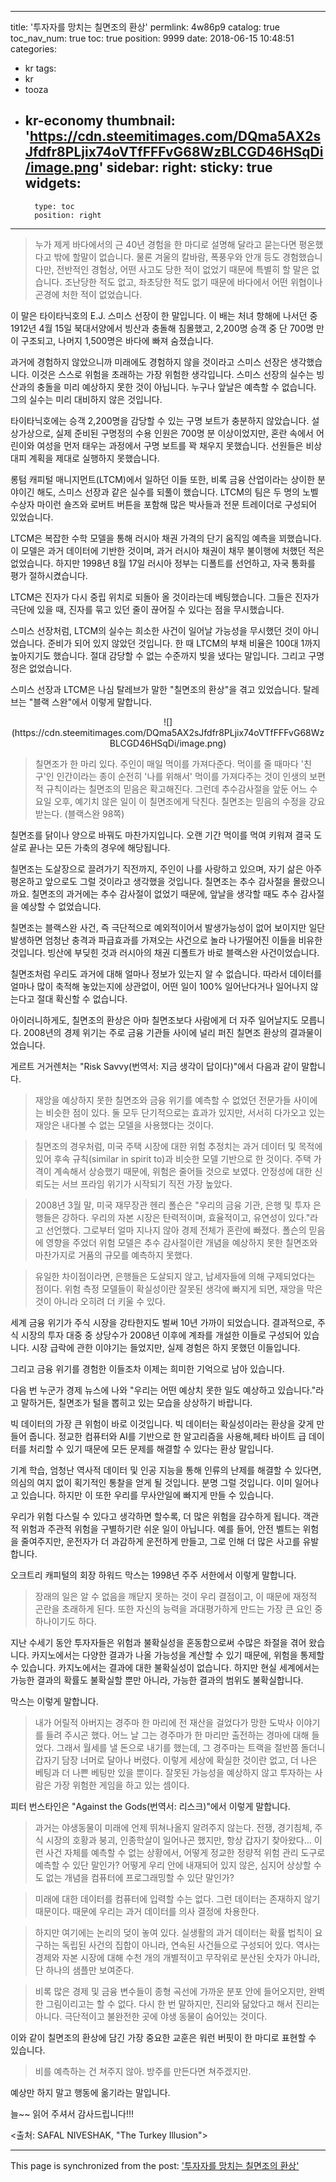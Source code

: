 
---
title: '투자자를 망치는 칠면조의 환상'
permlink: 4w86p9
catalog: true
toc_nav_num: true
toc: true
position: 9999
date: 2018-06-15 10:48:51
categories:
- kr
tags:
- kr
- tooza
- kr-economy
thumbnail: 'https://cdn.steemitimages.com/DQma5AX2sJfdfr8PLjix74oVTfFFFvG68WzBLCGD46HSqDi/image.png'
sidebar:
    right:
        sticky: true
widgets:
    -
        type: toc
        position: right
---


>누가 제게 바다에서의 근 40년 경험을 한 마디로 설명해 달라고 묻는다면 평온했다고 밖에 할말이 없습니다. 물론 겨울의 칼바람, 폭풍우와 안개 등도 경험했습니다만, 전반적인 경험상, 어떤 사고도 당한 적이 없었기 때문에 특별히 할 말은 없습니다.  조난당한 적도 없고, 좌초당한 적도 없기 때문에 바다에서 어떤 위협이나 곤경에 처한 적이 없었습니다.

이 말은 타이타닉호의 E.J. 스미스 선장이 한 말입니다. 이 배는 처녀 항해에 나서던 중  1912년 4월 15일 북대서양에서 빙산과 충돌해 침몰했고, 2,200명 승객 중 단 700명 만이 구조되고, 나머지 1,500명은 바다에 빠져 숨졌습니다.

과거에 경험하지 않았으니까 미래에도 경험하지 않을 것이라고 스미스 선장은 생각했습니다. 이것은 스스로 위험을 초래하는 가장 위험한 생각입니다. 스미스 선장의 실수는 빙산과의 충돌을 미리 예상하지 못한 것이 아닙니다. 누구나 앞날은 예측할 수 없습니다. 그의 실수는 미리 대비하지 않은 것입니다.

타이타닉호에는 승객 2,200명을 감당할 수 있는 구명 보트가 충분하지 않았습니다. 설상가상으로, 실제 준비된 구명정의 수용 인원은 700명 분 이상이었지만, 혼란 속에서 어린이와 여성을 먼저 태우는 과정에서 구명 보트를 꽉 채우지 못했습니다. 선원들은 비상 대피 계획을 제대로 실행하지 못했습니다.

롱텀 캐피털 매니지먼트(LTCM)에서 일하던 이들 또한, 비록 금융 산업이라는 상이한 분야이긴 해도, 스미스 선장과 같은 실수를 되풀이 했습니다. LTCM의 팀은 두 명의 노벨 수상자 마이런 숄즈와 로버트 버튼을 포함해 많은 박사들과 전문 트레이더로 구성되어 있었습니다. 

LTCM은 복잡한 수학 모델을 통해 러시아 채권 가격의 단기 움직임 예측을 꾀했습니다. 이 모델은 과거 데이터에 기반한 것이며, 과거 러시아 채권이 채무 불이행에 처했던 적은 없었습니다. 하지만 1998년 8월 17일 러시아 정부는 디폴트를 선언하고, 자국 통화를 평가 절하시켰습니다.

LTCM은 진자가 다시 중립 위치로 되돌아 올 것이라는데 베팅했습니다. 그들은 진자가 극단에 있을 때, 진자를 묶고 있던 줄이 끊어질 수 있다는 점을 무시했습니다.

스미스 선장처럼, LTCM의 실수는 희소한 사건이 일어날 가능성을 무시했던 것이 아니었습니다. 준비가 되어 있지 않았던 것입니다. 한 때 LTCM의 부채 비율은 100대 1까지 높아지기도 했습니다. 절대 감당할 수 없는 수준까지 빚을 냈다는 말입니다. 그리고 구명정은 없었습니다.

스미스 선장과 LTCM은 나심 탈레브가 말한 "칠면조의 환상"을 겪고 있었습니다. 탈레브는 "블랙 스완"에서 이렇게 말합니다.

<center>
![](https://cdn.steemitimages.com/DQma5AX2sJfdfr8PLjix74oVTfFFFvG68WzBLCGD46HSqDi/image.png)
</center>

>칠면조가 한 마리 있다. 주인이 매일 먹이를 가져다준다. 먹이를 줄 때마다 '친구'인 인간이라는 종이 순전히 '나를 위해서' 먹이를 가져다주는 것이 인생의 보편적 규칙이라는 칠면조의 믿음은 확고해진다. 그런데 추수감사절을 앞둔 어느 수요일 오후, 예기치 않은 일이 이 칠면조에게 닥친다. 칠면조는 믿음의 수정을 강요받는다.​ (블랙스완 98쪽)

칠면조를 닭이나 양으로 바꿔도 마찬가지입니다. 오랜 기간 먹이를 먹여 키워져 결국 도살로 끝나는 모든 가축의 경우에 해당됩니다.

칠면조는 도살장으로 끌려가기 직전까지, 주인이 나를 사랑하고 있으며, 자기 삶은 아주 평온하고 앞으로도 그럴 것이라고 생각했을 것입니다. 칠면조는 추수 감사절을 몰랐으니까요. 칠면조의 과거에는 추수 감사절이 없었기 때문에, 앞날을 생각할 때도 추수 감사절을 예상할 수 없었습니다.

칠면조는 블랙스완 사건, 즉 극단적으로 예외적이어서 발생가능성이 없어 보이지만 일단 발생하면 엄청난 충격과 파급효과를 가져오는 사건으로 놀라 나가떨어진 이들을 비유한 것입니다. 빙산에 부딪힌 것과 러시아의 채권 디폴트가 바로 블랙스완 사건이었습니다.

칠면조처럼 우리도 과거에 대해 얼마나 정보가 있는지 알 수 없습니다. 따라서 데이터를 얼마나 많이 축적해 놓았는지에 상관없이, 어떤 일이 100% 일어난다거나 일어나지 않는다고 절대 확신할 수 없습니다.

아이러니하게도, 칠면조의 환상은 아마 칠면조보다 사람에게 더 자주 일어날지도 모릅니다. 2008년의 경제 위기는 주로 금융 기관들 사이에 널리 퍼진 칠면조 환상의 결과물이었습니다.

게르트 거거렌처는 "Risk Savvy(번역서: 지금 생각이 답이다)"에서 다음과 같이 말합니다.

>재앙을 예상하지 못한  칠면조와 금융 위기를 예측할 수 없었던 전문가들 사이에는 비슷한 점이 있다.  둘 모두 단기적으로는 효과가 있지만, 서서히 다가오고 있는 재앙은 내다볼 수 없는 모델을 사용했다는 것이다. 

>칠면조의 경우처럼, 미국 주택 시장에 대한 위험 추정치는 과거 데이터 및 목적에 있어 후속 규칙(similar in spirit to)과 비슷한 모델 기반으로 한 것이다. 주택 가격이 계속해서 상승했기 때문에, 위험은 줄어들 것으로 보였다. 안정성에 대한 신뢰도는 서브 프라임 위기가 시작되기 직전 가장 높았다. 

>2008년 3월 말, 미국 재무장관 헨리 폴슨은 "우리의 금융 기관, 은행 및 투자 은행들은 강하다. 우리의 자본 시장은 탄력적이며, 효율적이고, 유연성이 있다."라고 선언했다. 그로부터 얼마 지나지 않아 경제 전체가 혼란에 빠졌다. 폴슨의 믿음에 영향을 주었더 위험 모델은 추수 감사절이란 개념을 예상하지 못한 칠면조와 마찬가지로 거품의 규모를 예측하지 못했다. 

>유일한 차이점이라면, 은행들은 도살되지 않고, 납세자들에 의해 구제되었다는 점이다. 위험 측정 모델들이 확실성이란 잘못된 생각에 빠지게 되면, 재앙을 막은 것이 아니라 오히려 더 키울 수 있다.

세계 금융 위기가 주식 시장을 강타한지도 벌써 10년 가까이 되었습니다. 결과적으로, 주식 시장의 투자 대중 중 상당수가 2008년 이후에 계좌를 개설한 이들로 구성되어 있습니다. 시장 급락에 관한 이야기는 들었지만, 실제 경험은 하지 못했던 이들입니다. 

그리고 금융 위기를 경험한 이들조차 이제는 희미한 기억으로 남아 있습니다.

다음 번 누군가 경제 뉴스에 나와 "우리는 어떤 예상치 못한 일도 예상하고 있습니다."라고 말하거든, 칠면조가 털을 뽑히고 있는 모습을 상상하기 바랍니다.

빅 데이터의 가장 큰 위험이 바로 이것입니다. 빅 데이터는 확실성이라는 환상을 갖게 만들어 줍니다. 정교한 컴퓨터와 AI를 기반으로 한 알고리즘을 사용해,페타 바이트 급 데이터를 처리할 수 있기 때문에 모든 문제를 해결할 수 있다는 환상 말입니다. 

기계 학습, 엄청난 역사적 데이터 및 인공 지능을 통해 인류의 난제를 해결할 수 있다면, 의심의 여지 없이 획기적인 통찰을 얻게 될 것입니다. 분명 그럴 것입니다. 이미 일어나고 있습니다. 하지만 이 또한 우리를 무사안일에 빠지게 만들 수 있습니다.

우리가 위험 다스릴 수 있다고 생각하면 할수록, 더 많은 위험을 감수하게 됩니다. 객관적 위험과 주관적 위험을 구별하기란 쉬운 일이 아닙니다. 예를 들어, 안전 벨트는 위험을 줄여주지만, 운전자가 더 과감하게 운전하게 만들고, 그로 인해 더 많은 사고를 유발합니다.

오크트리 캐피털의 회장  하워드 막스는 1998년 주주 서한에서 이렇게 말합니다.

>장래의 일은 알 수 없음을 깨닫지 못하는 것이 우리 결점이고, 이 때문에 재정적 곤란을 초래하게 된다.  또한 자신의 능력을 과대평가하게 만드는 가장 큰 요인 중 하나이기도 하다.

지난 수세기 동안 투자자들은 위험과 불확실성을 혼동함으로써 수많은 좌절을 겪어 왔습니다. 카지노에서는 다양한 결과가 나올 가능성을 계산할 수 있기 때문에, 위험을 통제할 수 있습니다. 카지노에서는 결과에 대한 불확실성이 없습니다. 하지만 현실 세계에서는 가능한 결과의 확률도 불확실할 뿐만 아니라, 가능한 결과의 범위도 불확실합니다. 

막스는 이렇게 말합니다.

>내가 어릴적 아버지는 경주마 한 마리에 전 재산을 걸었다가 망한 도박사 이야기를 들려 주시곤 했다. 어느 날 그는 경주마가 한 마리만 출전하는 경마에 대해 들었다. 그래서 월세를 낼 돈으로 내기를 했는데, 그 경주마는 트랙을 절반쯤 돌더니 갑자기 담장 너머로 달아나 버렸다. 이렇게 세상에 확실한 것이란 없고, 더 나은 베팅과 더 나쁜 베팅만 있을 뿐이다. 잘못된 가능성을 예상하지 않고 투자하는 사람은 가장 위험한 게임을 하고 있는 셈이다.

피터 번스타인은 "Against the Gods(번역서: 리스크)"에서 이렇게 말합니다.

>과거는 야생동물이 미래에 언제 뛰쳐나올지 알려주지 않는다. 전쟁, 경기침체, 주식 시장의 호황과 붕괴, 인종학살이 일어나곤 했지만, 항상 갑자기 찾아왔다... 이런 사건 자체를 예측할 수 없는 상황에서, 어떻게 정교한 정량적 위험 관리 도구로 예측할 수 있단 말인가? 어떻게 우리 안에 내재되어 있지 않은, 심지어 상상할 수도 없는 개념을 컴퓨터에 프로그래밍할 수 있단 말인가?

>미래에 대한 데이터를 컴퓨터에 입력할 수는 없다. 그런 데이터는 존재하지 않기 때문이다. 때문에 우리는 과거 데이터를 의사 결정에 차용한다.

>하지만 여기에는 논리의 덪이 놓여 있다. 실생활의 과거 데이터는 확률 법칙이 요구하는 독립된 사건의 집합이 아니라, 연속된 사건들으로 구성되어 있다. 역사는 경제와 자본 시장에 대해 수천 개의 개별적이고 무작위로 분산된 숫자가 아니라, 단 하나의 샘플만 보여준다. 

>비록 많은 경제 및 금융 변수들이 종형 곡선에 가까운 분포 안에 들어오지만, 완벽한 그림이리고는 할 수 없다. 다시 한 번 말하지만, 진리와 닮았다고 해서 진리는 아니다.  극단적이고 불완전한 곳에 야생 동물이 숨어있는 것이다.

이와 같이 칠면조의 환상에 담긴 가장 중요한 교훈은 워런 버핏이 한 마디로 표현할 수 있습니다. 

>비를 예측하는 건 쳐주지 않아. 방주를 만든다면 쳐주겠지만.

예상만 하지 말고 행동에 옮기라는 말입니다.

늘~~ 읽어 주셔서 감사드립니다!!!

<출처: SAFAL NIVESHAK, "The Turkey Illusion">

- - -

This page is synchronized from the post: ['투자자를 망치는 칠면조의 환상'](https://steemit.com/@pius.pius/4w86p9)
